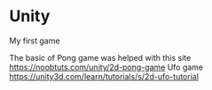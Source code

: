 # Unity
My first game

The basic of Pong game was helped with this site https://noobtuts.com/unity/2d-pong-game 
Ufo game https://unity3d.com/learn/tutorials/s/2d-ufo-tutorial 
